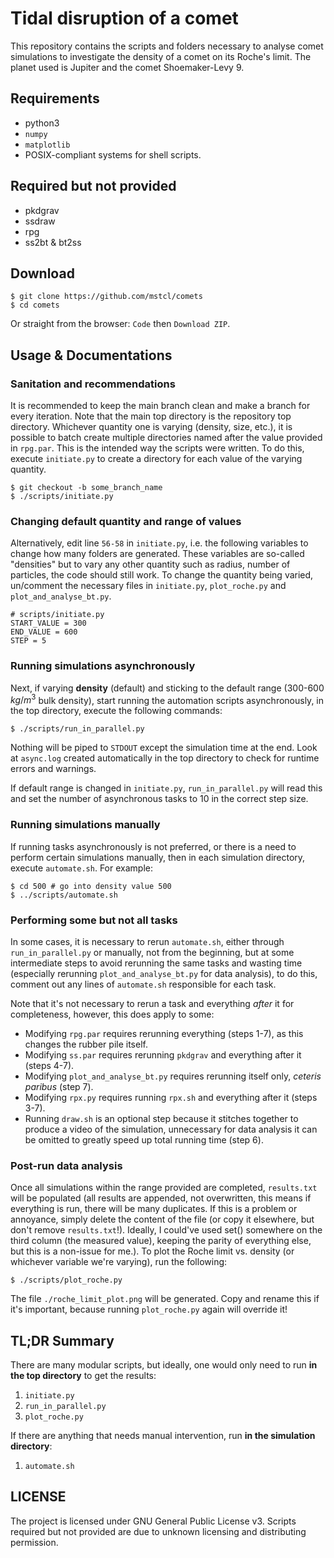 # Tidal disruption of a comet

This repository contains the scripts and folders necessary to analyse comet
simulations to investigate the density of a comet on its Roche's limit. The
planet used is Jupiter and the comet Shoemaker-Levy 9.

## Requirements

- python3
- `numpy`
- `matplotlib`
- POSIX-compliant systems for shell scripts.

## Required but not provided

- pkdgrav
- ssdraw
- rpg
- ss2bt & bt2ss

## Download

```shell
$ git clone https://github.com/mstcl/comets
$ cd comets
```

Or straight from the browser: `Code` then `Download ZIP`.

## Usage & Documentations

### Sanitation and recommendations

It is recommended to keep the main branch clean and make a branch for every
iteration. Note that the main top directory is the repository top directory.
Whichever quantity one is varying (density, size, etc.), it is possible to
batch create multiple directories named after the value provided in `rpg.par`.
This is the intended way the scripts were written. To do this, execute
`initiate.py` to create a directory for each value of the varying quantity.

```shell
$ git checkout -b some_branch_name
$ ./scripts/initiate.py
```

### Changing default quantity and range of values

Alternatively, edit line `56-58` in `initiate.py`, i.e. the following variables
to change how many folders are generated. These variables are so-called
"densities" but to vary any other quantity such as radius, number of particles,
the code should still work. To change the quantity being varied, un/comment the
necessary files in `initiate.py`, `plot_roche.py` and
`plot_and_analyse_bt.py`.

```python3
# scripts/initiate.py
START_VALUE = 300
END_VALUE = 600
STEP = 5
```

### Running simulations asynchronously

Next, if varying **density** (default) and sticking to the default range (300-600 $kg/m^3$ bulk density), start running the automation scripts asynchronously, in the top directory, execute the following commands:

```shell
$ ./scripts/run_in_parallel.py
```

Nothing will be piped to `STDOUT` except the simulation time at the end. Look
at `async.log` created automatically in the top directory to check for runtime
errors and warnings.

If default range is changed in `initiate.py`, `run_in_parallel.py` will read
this and set the number of asynchronous tasks to 10 in the correct step size.

### Running simulations manually

If running tasks asynchronously is not preferred, or there is a need to perform
certain simulations manually, then in each simulation directory, execute
`automate.sh`. For example:

```shell
$ cd 500 # go into density value 500
$ ../scripts/automate.sh
```

### Performing some but not all tasks

In some cases, it is necessary to rerun `automate.sh`, either through
`run_in_parallel.py` or manually, not from the beginning, but at some
intermediate steps to avoid rerunning the same tasks and wasting time
(especially rerunning `plot_and_analyse_bt.py` for data analysis), to do this,
comment out any lines of `automate.sh` responsible for each task.

Note that it's not necessary to rerun a task and everything _after_ it for
completeness, however, this does apply to some:

- Modifying `rpg.par` requires rerunning everything (steps 1-7), as this changes the rubber pile itself.
- Modifying `ss.par` requires rerunning `pkdgrav` and everything after it (steps 4-7).
- Modifying `plot_and_analyse_bt.py` requires rerunning itself only, _ceteris paribus_ (step 7).
- Modifying `rpx.py` requires running `rpx.sh` and everything after it (steps 3-7).
- Running `draw.sh` is an optional step because it stitches together to produce a video of the simulation, unnecessary for data analysis it can be omitted to greatly speed up total running time (step 6).

### Post-run data analysis

Once all simulations within the range provided are completed, `results.txt`
will be populated (all results are appended, not overwritten, this means if
everything is run, there will be many duplicates. If this is a problem or
annoyance, simply delete the content of the file (or copy it elsewhere, but
don't remove `results.txt`!). Ideally, I could've used set() somewhere on the
third column (the measured value), keeping the parity of everything else, but
this is a non-issue for me.). To plot the Roche limit vs. density (or whichever
variable we're varying), run the following:

```shell
$ ./scripts/plot_roche.py
```

The file `./roche_limit_plot.png` will be generated. Copy and rename this if
it's important, because running `plot_roche.py` again will override it!

## TL;DR Summary

There are many modular scripts, but ideally, one would only need to run **in
the top directory** to get the results:

1. `initiate.py`
2. `run_in_parallel.py`
3. `plot_roche.py`

If there are anything that needs manual intervention, run
**in the simulation directory**:

1. `automate.sh`

## LICENSE

The project is licensed under GNU General Public License v3.
Scripts required but not provided are due to unknown licensing and distributing permission.
